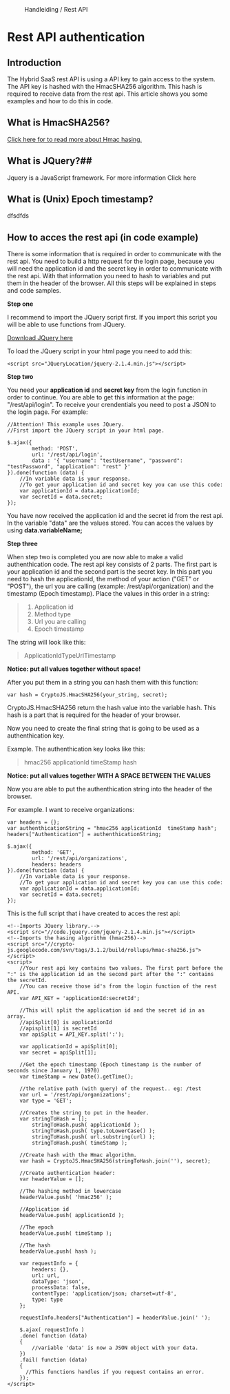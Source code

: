 <properties>
	<page>
		<title>Wall of Fame</title>
	</page>
	<menu>
		<position> Handleiding / Rest API </position> 
		<title>Authenthication</title>
	</menu>
</properties>

# Rest API authentication #




## Introduction ##
The Hybrid SaaS rest API is using a API key to gain access to the system. The API key is hashed with the HmacSHA256 algorithm. This hash is required to receive data from the rest api. This article shows you some examples and how to do this in code.


## What is HmacSHA256? ##

<a href="https://en.wikipedia.org/wiki/Hash-based_message_authentication_code">Click here for to read more about Hmac hasing.</a>

## What is JQuery?##
Jquery is a JavaScript framework. For more information <a ahref="www.http://jquery.com/">Click here</a>

## What is (Unix) Epoch timestamp?
dfsdfds

## How to acces the rest api (in code example) ##

There is some information that is required in order to communicate with the rest api. You need to build a http request for the login page, because you will need the application id and the secret key in order to communicate with the rest api. With that information you need to hash to variables and put them in the header of the browser. All this steps will be explained in steps and code samples.

**Step one**

I recommend to import the JQuery script first. If you import this script you will be able to use functions from JQuery. 

<a href="http://code.jquery.com/jquery-2.1.4.min.js">Download JQuery here</a>

To load the JQuery script in your html page you need to add this:
	
	<script src="JQueryLocation/jquery-2.1.4.min.js"></script>


**Step two**

You need your **application id** and **secret key** from the login function in order to continue. You are able to get this information at the page: "/rest/api/login". To receive your crendentials you need to post a JSON to the login page. For example:
	
	//Attention! This example uses JQuery.
	//First import the JQuery script in your html page.
	
	$.ajax({
			method: 'POST',
			url: '/rest/api/login',
			data : '{ "username": "testUsername", "password": "testPassword", "application": "rest" }'	
	}).done(function (data) {
		//In variable data is your response.
		//To get your application id and secret key you can use this code:
		var applicationId = data.applicationId;
		var secretId = data.secret;
	});

You have now received the application id and the secret id from the rest api. In the variable "data" are the values stored. You can acces the values by using **data.variableName;**

**Step three**

When step two is completed you are now able to make a valid authenthication code. The rest api key consists of 2 parts. The first part is your application id and the second part is the secret key. In this part you need to hash the applicationId, the method of your action ("GET" or "POST"), the url you are calling (example: /rest/api/organization) and the timestamp (Epoch timestamp). Place the values in this order in a string:

>1. Application id
>2. Method type
>3. Url you are calling
>4. Epoch timestamp

The string will look like this:
> ApplicationIdTypeUrlTimestamp

**Notice: put all values together without space!**

After you put them in a string you can hash them with this function:


	var hash = CryptoJS.HmacSHA256(your_string, secret);

CryptoJS.HmacSHA256 return the hash value into the variable hash. This hash is a part that is required for the header of your browser.

Now you need to create the final string that is going to be used as a authenthication key.

Example. The authenthication key looks like this: 
>hmac256 applicationId  timeStamp hash 

**Notice: put all values together WITH A SPACE BETWEEN THE VALUES**


Now you are able to put the authenthication string into the header of the browser.

For example. I want to receive organizations:

	var headers = {};
	var authenthicationString = "hmac256 applicationId  timeStamp hash"; 
	headers["Authentication"] = authenthicationString;

	$.ajax({
			method: 'GET',
			url: '/rest/api/organizations',
			headers: headers
	}).done(function (data) {
		//In variable data is your response.
		//To get your application id and secret key you can use this code:
		var applicationId = data.applicationId;
		var secretId = data.secret;
	});



This is the full script that i have created to acces the rest api:


	<!--Imports JQuery library.-->
	<script src="//code.jquery.com/jquery-2.1.4.min.js"></script>
	<!--Imports the hasing algorithm (hmac256)-->
	<script src="//crypto-js.googlecode.com/svn/tags/3.1.2/build/rollups/hmac-sha256.js"></script>
	<script>
		//Your rest api key contains two values. The first part before the ":" is the application id an the second part after the ":" contains the secretId.
		//You can receive those id's from the login function of the rest API.
		var API_KEY = 'applicationId:secretId';

		//This will split the application id and the secret id in an array. 
		//apiSplit[0] is applicationId
		//apisplit[1] is secretId
		var apiSplit = API_KEY.split(':');

		var applicationId = apiSplit[0];
		var secret = apiSplit[1];
		
		//Get the epoch timestamp (Epoch timestamp is the number of seconds since January 1, 1970)
		var timeStamp = new Date().getTime();

		//the relative path (with query) of the request.. eg: /test
		var url = '/rest/api/organizations';
		var type = 'GET';

		//Creates the string to put in the header.
		var stringToHash = [];
			stringToHash.push( applicationId );
			stringToHash.push( type.toLowerCase() );
			stringToHash.push( url.substring(url) );
			stringToHash.push( timeStamp );

		//Create hash with the Hmac algorithm.
		var hash = CryptoJS.HmacSHA256(stringToHash.join(''), secret);

		//Create authentication header:
		var headerValue = [];

		//The hashing method in lowercase
		headerValue.push( 'hmac256' );

		//Application id
		headerValue.push( applicationId );

		//The epoch
		headerValue.push( timeStamp );

		//The hash
		headerValue.push( hash );

		var requestInfo = {
			headers: {},
			url: url,
			dataType: 'json', 
			processData: false,
			contentType: 'application/json; charset=utf-8',
			type: type
		};
		
		requestInfo.headers["Authentication"] = headerValue.join(' ');

		$.ajax( requestInfo )
		.done( function (data)
		{
			//variable 'data' is now a JSON object with your data.
		})
		.fail( function (data)
		{
		  //This functions handles if you request contains an error.
		});
	</script>



